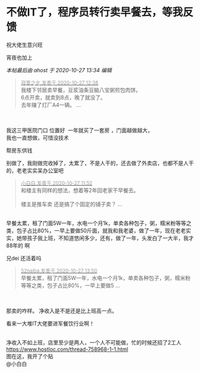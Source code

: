 # 不做IT了，程序员转行卖早餐去，等我反馈


祝大佬生意兴旺

宵夜也加上

<i class="pstatus"> 本帖最后由 ahost 于 2020-10-27 13:34 编辑 </i><br />
<div class="quote"><blockquote><font size="2"><a href="https://www.hostloc.com/forum.php?mod=redirect&amp;goto=findpost&amp;pid=9358481&amp;ptid=758845" target="_blank"><font color="#999999">寂寞之北 发表于 2020-10-27 12:38</font></a></font><br />
我楼下邻居卖早餐，豆浆油条豆脑八宝粥煎包肉饼。<br />
6点开卖，就卖到8点，晚了就没了。<br />
去年赚了灯厂A4一辆。 ...</blockquote></div><br />
<br />
我这三甲医院门口 位置好&nbsp;&nbsp;一年就买了一套房 ，门面越做越大，<br />
我也一直想做，可惜没技术

帮房东供钱<img src="static/image/smiley/default/sweat.gif" smilieid="10" border="0" alt="" />

别做了，我刚做完收掉了，太累了，不是人干的，还去做了外卖店，也都不是人干的，老老实实呆办公室吧

<div class="quote"><blockquote><font size="2"><a href="https://www.hostloc.com/forum.php?mod=redirect&amp;goto=findpost&amp;pid=9358259&amp;ptid=758845" target="_blank"><font color="#999999">小白白 发表于 2020-10-27 11:52</font></a></font><br />
和楼主有同样的想法，想着等2年回老家干早餐去。&nbsp;&nbsp;<br />
<br />
楼主是推车卖 还是搞了个固定的铺子卖？ ...</blockquote></div><br />
早餐太累，租了门面5W一年，水电一个月1k，单卖各种包子，粥，糯米粉等等之类，包子占比80%，一早上要做50斤面，就我和我老婆，做了一年，现在老老实实，她带孩子我上班，不知道悠闲多少，还有，做了一年，头发白了一大半，我才88年的 啊

兄dei 还活着吗

<div class="quote"><blockquote><font size="2"><a href="https://www.hostloc.com/forum.php?mod=redirect&amp;goto=findpost&amp;pid=9358880&amp;ptid=758845" target="_blank"><font color="#999999">52naiba 发表于 2020-10-27 13:50</font></a></font><br />
早餐太累，租了门面5W一年，水电一个月1k，单卖各种包子，粥，糯米粉等等之类，包子占比80%，一早上要做5 ...</blockquote></div><br />
<img src="static/image/smiley/yct/002.gif" smilieid="30" border="0" alt="" /><br />
<br />
那卖的咋样。 净收入是不是还是比上班高一点。&nbsp;&nbsp;

看来一大堆IT大佬要进军餐饮行业啊！<br />
<br />
<img src="static/image/smiley/default/lol.gif" smilieid="12" border="0" alt="" /><img src="static/image/smiley/default/lol.gif" smilieid="12" border="0" alt="" /><img src="static/image/smiley/default/lol.gif" smilieid="12" border="0" alt="" />

净收入不如上班，店里至少是两人，一个人不可能做，忙的时候还招了2工人<br />
https://www.hostloc.com/thread-758968-1-1.html<br />
图在这，我开了个贴<br />
@小白白
